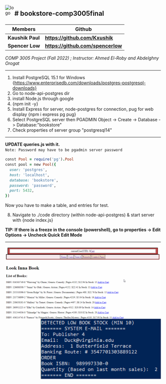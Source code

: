 <img align="left" alt="logo" width="30" src="./node-api-postgres/code/favicon.ico"><h2> # bookstore-comp3005final </h2>

<h3>

Members | Github
------------ | -------------
Kaushik Paul | https://github.com/Kxushik
Spencer Low | https://github.com/spencerlow

</h3>

<i> COMP 3005 Project (Fall 2022) ; Instructor: Ahmed El-Roby and Abdelghny Orogat </i>

---
1. Install PostgreSQL 15.1 for Windows {https://www.enterprisedb.com/downloads/postgres-postgresql-downloads}
2. Go to node-api-postgres dir
3. install Node.js through google
4. {npm init -y}
5. Install Express for server, node-postgres for connection, pug for web display {npm i express pg pug}
6. Select PostgreSQL server then PGADMIN Object -> Create -> Database -> Database:"bookstore"
7. Check properties of server group "postgresql14"
---

**UPDATE queries.js with it.**
<br>
`Note: Password may have to be pgadmin server password`
```ruby
const Pool = require('pg').Pool
const pool = new Pool({
  user: 'postgres',
  host: 'localhost',
  database: 'bookstore',
  password: 'password',
  port: 5432,
})
```
Now you have to make a table, and entries for test.

8. Navigate to ./code directory (within node-api-postgres) & start server with {node index.js}



**TIP: If there is a freeze in the console (powershell), go to properties -> Edit Options -> Uncheck Quick Edit Mode**

---

<img align="left" alt="owner_view" width="600" src="./gifs/owner_view.gif">
<img align="right" alt="restock" width="390" src="./screenshots/console_restocking_feedback.png">
